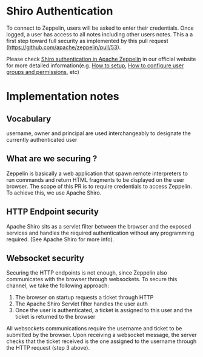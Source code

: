 <!--
Licensed under the Apache License, Version 2.0 (the "License");
you may not use this file except in compliance with the License.
You may obtain a copy of the License at

http://www.apache.org/licenses/LICENSE-2.0

Unless required by applicable law or agreed to in writing, software
distributed under the License is distributed on an "AS IS" BASIS,
WITHOUT WARRANTIES OR CONDITIONS OF ANY KIND, either express or implied.
See the License for the specific language governing permissions and
limitations under the License.
-->

# Shiro Authentication
To connect to Zeppelin, users will be asked to enter their credentials. Once logged, a user has access to all notes including other users notes.
This a a first step toward full security as implemented by this pull request (https://github.com/apache/zeppelin/pull/53).

Please check [Shiro authentication in Apache Zeppelin](https://zeppelin.apache.org/docs/snapshot/security/shiroauthentication.html) in our official website for more detailed information(e.g. [How to setup](https://zeppelin.apache.org/docs/0.7.0-SNAPSHOT/security/shiroauthentication.html#security-setup), [How to configure user groups and permissions](https://zeppelin.apache.org/docs/snapshot/security/shiroauthentication.html#groups-and-permissions-optional), etc)

# Implementation notes
## Vocabulary
username, owner and principal are used interchangeably to designate the currently authenticated user
## What are we securing ?
Zeppelin is basically a web application that spawn remote interpreters to run commands and return HTML fragments to be displayed on the user browser.
The scope of this PR is to require credentials to access Zeppelin. To achieve this, we use Apache Shiro. 
## HTTP Endpoint security
Apache Shiro sits as a servlet filter between the browser and the exposed services and handles the required authentication without any programming required. (See Apache Shiro for more info).
## Websocket security
Securing the HTTP endpoints is not enough, since Zeppelin also communicates with the browser through websockets. To secure this channel, we take the following approach:
  1. The browser on startup requests a ticket through HTTP
  2. The Apache Shiro Servlet filter handles the user auth
  3. Once the user is authenticated, a ticket is assigned to this user and the ticket is returned to the browser

All websockets communications require the username and ticket  to be submitted by the browser. Upon receiving a websocket message, the server checks that the ticket received is the one assigned to the username through the HTTP request (step 3 above).
